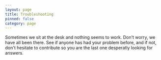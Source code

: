 ```yaml
---
layout: page
title: Troubleshooting
pinned: false
category: page
---
```


Sometimes we sit at the desk and nothing seems to work. Don't worry, we have all been there. See if anyone has had your problem before, and if not, don't hesitate to contribute so you are the last one desperatly looking for answers.
